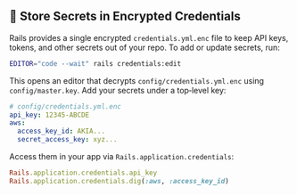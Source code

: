 ## 🔑 Store Secrets in Encrypted Credentials

Rails provides a single encrypted `credentials.yml.enc` file to keep API keys, tokens, and other secrets out of your repo. To add or update secrets, run:

```bash
EDITOR="code --wait" rails credentials:edit
```

This opens an editor that decrypts `config/credentials.yml.enc` using `config/master.key`. Add your secrets under a top‐level key:

```yaml
# config/credentials.yml.enc
api_key: 12345-ABCDE
aws:
  access_key_id: AKIA...
  secret_access_key: xyz...
```

Access them in your app via `Rails.application.credentials`:

```ruby
Rails.application.credentials.api_key
Rails.application.credentials.dig(:aws, :access_key_id)
```
